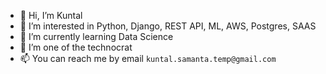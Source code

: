 - 👋 Hi, I’m Kuntal
- 👀 I’m interested in Python, Django, REST API, ML, AWS, Postgres, SAAS
- 🌱 I’m currently learning Data Science
- 💞️ I’m one of the technocrat
- 📫 You can reach me by email `kuntal.samanta.temp@gmail.com`

<!---
kuntal-python-django/kuntal-python-django is a ✨ special ✨ repository because its `README.md` (this file) appears on your GitHub profile.
You can click the Preview link to take a look at your changes.
--->
